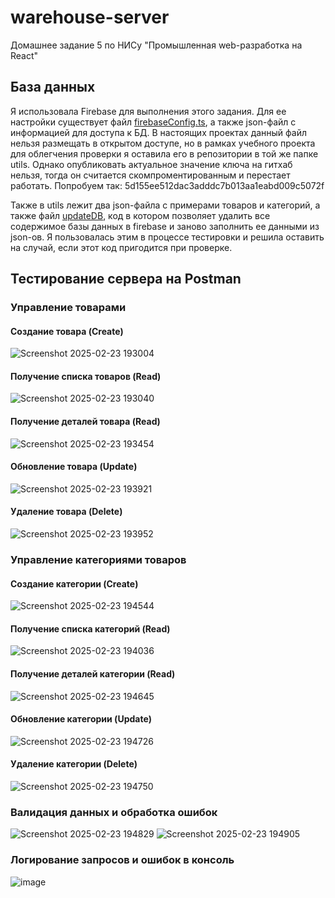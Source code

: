 # warehouse-server
 Домашнее задание 5 по НИСу "Промышленная web-разработка на React"
## База данных
Я использовала Firebase для выполнения этого задания. Для ее настройки существует файл [firebaseConfig.ts](src/utils/firebaseConfig.ts), а также json-файл с информацией для доступа к БД. В настоящих проектах данный файл нельзя размещать в открытом доступе, но в рамках учебного проекта для облегчения проверки я оставила его в репозитории в той же папке utils. Однако опубликовать актуальное значение ключа на гитхаб нельзя, тогда он считается скомпроментированным и перестает работать. Попробуем так: 5d155ee512dac3adddc7b013aa1eabd009c5072f

Также в utils лежит два json-файла с примерами товаров и категорий, а также файл [updateDB](src/utils/updateDB.ts), код в котором позволяет удалить все содержимое базы данных в firebase и заново заполнить ее данными из json-ов. Я пользовалась этим в процессе тестировки и решила оставить на случай, если этот код пригодится при проверке.
## Тестирование сервера на Postman
### Управление товарами
#### Создание товара (Create)
![Screenshot 2025-02-23 193004](https://github.com/user-attachments/assets/d5907726-dc68-4e9d-8cdf-fcdf3eccbc61)
#### Получение списка товаров (Read)
![Screenshot 2025-02-23 193040](https://github.com/user-attachments/assets/332f57ad-c449-497e-a98e-2720c5667fce)

#### Получение деталей товара (Read)
![Screenshot 2025-02-23 193454](https://github.com/user-attachments/assets/1ee229bb-5dc4-44db-ae8c-36c1cb57fd23)

#### Обновление товара (Update)
![Screenshot 2025-02-23 193921](https://github.com/user-attachments/assets/de13a866-1d5e-4357-a12b-eaaf931d787a)

#### Удаление товара (Delete)
![Screenshot 2025-02-23 193952](https://github.com/user-attachments/assets/5a04782a-8560-4dfc-b775-2e77d03e40f1)

### Управление категориями товаров
#### Создание категории (Create)

![Screenshot 2025-02-23 194544](https://github.com/user-attachments/assets/46d2a47e-e20a-418b-b35d-ba57b2e7c549)
#### Получение списка категорий (Read)

![Screenshot 2025-02-23 194036](https://github.com/user-attachments/assets/b8d5f87a-e4c1-4dd9-a7e1-a909b8691680)
#### Получение деталей категории (Read)
![Screenshot 2025-02-23 194645](https://github.com/user-attachments/assets/33b2c345-7585-491c-9b49-db63f697b78c)

#### Обновление категории (Update)
![Screenshot 2025-02-23 194726](https://github.com/user-attachments/assets/8e76a14b-8ae2-4ee0-885d-91ab5ef5d4ea)

#### Удаление категории (Delete)
![Screenshot 2025-02-23 194750](https://github.com/user-attachments/assets/2cfd242a-cba6-4499-b58b-12fe241a6b88)

### Валидация данных и обработка ошибок
![Screenshot 2025-02-23 194829](https://github.com/user-attachments/assets/e89e2854-0447-48c2-9050-ae2a65b55183)
![Screenshot 2025-02-23 194905](https://github.com/user-attachments/assets/47e63af8-0652-428f-9c0a-c4b57ab3a3df)

### Логирование запросов и ошибок в консоль
![image](https://github.com/user-attachments/assets/cad13b83-15ae-4dee-b118-b9b4a78fe20a)
